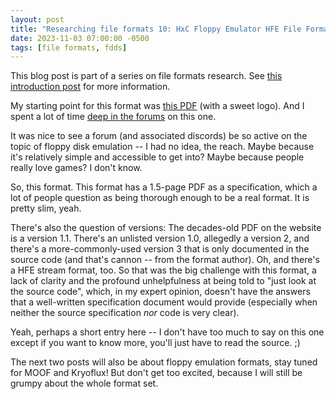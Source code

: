 ```yaml
---
layout: post
title: "Researching file formats 10: HxC Floppy Emulator HFE File Format"
date: 2023-11-03 07:00:00 -0500
tags: [file formats, fdds]
---
```


This blog post is part of a series on file formats research. See [this introduction post](https://bits.ashleyblewer.com/blog/2023/08/04/researching-file-formats-library-of-congress-sustainability-of-digital-formats/) for more information.

My starting point for this format was [this PDF](https://hxc2001.com/download/floppy_drive_emulator/SDCard_HxC_Floppy_Emulator_HFE_file_format.pdf) (with a sweet logo). And I spent a lot of time [deep in the forums](https://stardot.org.uk/forums/viewtopic.php?p=279138&sid=33f74a30d3a0dfb1c2581a3129a99f80#p279138) on this one.

It was nice to see a forum (and associated discords) be so active on the topic of floppy disk emulation -- I had no idea, the reach. Maybe because it's relatively simple and accessible to get into? Maybe because people really love games? I don't know.

So, this format. This format has a 1.5-page PDF as a specification, which a lot of people question as being thorough enough to be a real format. It is pretty slim, yeah.

There's also the question of versions: The decades-old PDF on the website is a version 1.1. There's an unlisted version 1.0, allegedly a version 2, and there's a more-commonly-used version 3 that is only documented in the source code (and that's cannon -- from the format author). Oh, and there's a HFE stream format, too. So that was the big challenge with this format, a lack of clarity and the profound unhelpfulness at being told to "just look at the source code", which, in my expert opinion, doesn't have the answers that a well-written specification document would provide (especially when neither the source specification _nor_ code is very clear).

Yeah, perhaps a short entry here -- I don't have too much to say on this one except if you want to know more, you'll just have to read the source. ;)

The next two posts will also be about floppy emulation formats, stay tuned for MOOF and Kryoflux! But don't get too excited, because I will still be grumpy about the whole format set.
